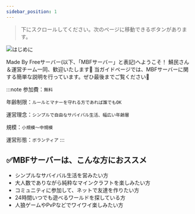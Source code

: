 ```yaml
---
sidebar_position: 1
---
```


> 下にスクロールしてください。次のページに移動できるボタンがあります。

![はじめに](/img/mbf/label_start.png)

Made By Freeサーバー(以下、「MBFサーバー」と表記)へようこそ！
鯖民さん＆運営チーム一同、歓迎いたします🎉
当ガイドページでは、MBFサーバーに関する簡単な説明を行っています。ぜひ最後までご覧ください👀

:::note
参加費：```無料```

年齢制限：```ルールとマナーを守れる方であれば誰でもOK```

運営理念：```シンプルで自由なサバイバル生活、幅広い年齢層```

規模：```小規模～中規模```

運営形態：```ボランティア```
:::

## ✅MBFサーバーは、こんな方におススメ

- シンプルなサバイバル生活を営みたい方
- 大人数でありながら純粋なマインクラフトを楽しみたい方
- コミュニティに参加して、ネットで友達を作りたい方
- 24時間いつでも遊べるワールドを探している方
- 人狼ゲームやPvPなどでワイワイ楽しみたい方